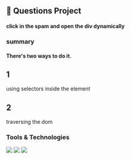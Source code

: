 <h2>
  🚀 Questions Project 
</h2> 
<h4>click in the spam and open the div dynamically </h4>

<h3>summary</h3>
<h4>There's two ways to do it.</h4>
<h4> <h2>1</h2> using selectors inside the element</h4>
<h4> <h2>2</h2> traversing the dom</h4>

<h3>Tools & Technologies</h3>
<p>
  <img src="https://img.shields.io/badge/HTML5-E34F26?style=for-the-badge&logo=html5&logoColor=white">
  <img src="https://img.shields.io/badge/CSS3-1572B6?style=for-the-badge&logo=css3&logoColor=white">
  <img src="https://img.shields.io/badge/JavaScript-F7DF1E?style=for-the-badge&logo=javascript&logoColor=black">
</p>
